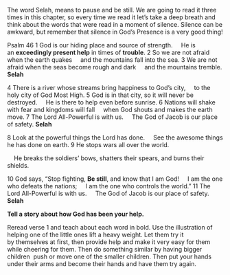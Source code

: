 The word Selah, means to pause and be still. We are going to read it three times in this chapter, so every time we read it let’s take a deep breath and think about the words that were read in a moment of silence. Silence can be awkward, but remember that silence in God’s Presence is a very good thing!

Psalm 46
1 God is our hiding place and source of strength.
    He is an **exceedingly present help** in times of **trouble**.
2 So we are not afraid when the earth quakes
    and the mountains fall into the sea.
3 We are not afraid when the seas become rough and dark
    and the mountains tremble. **Selah**

4 There is a river whose streams bring happiness to God’s city,
    to the holy city of God Most High.
5 God is in that city, so it will never be destroyed.
    He is there to help even before sunrise.
6 Nations will shake with fear and kingdoms will fall
    when God shouts and makes the earth move.
7 The Lord All-Powerful is with us.
    The God of Jacob is our place of safety. **Selah**

8 Look at the powerful things the Lord has done.
    See the awesome things he has done on earth.
9 He stops wars all over the world.

    He breaks the soldiers’ bows, shatters their spears, and burns their shields.

10 God says, “Stop fighting, **Be still**, and know that I am God!
    I am the one who defeats the nations;
    I am the one who controls the world.”
11 The Lord All-Powerful is with us.
    The God of Jacob is our place of safety. **Selah**

**Tell a story about how God has been your help.**

Reread verse 1 and teach about each word in bold. Use the illustration of helping one of the little ones lift a heavy weight. Let them try it by themselves at first, then provide help and make it very easy for them while cheering for them. Then do something similar by having bigger children  push or move one of the smaller children. Then put your hands under their arms and become their hands and have them try again.